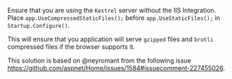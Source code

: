 Ensure that you are using the `Kestrel` server without the IIS Integration.
Place `app.UseCompressedStaticFiles();` before `app.UseStaticFiles();` in `Startup.Configure()`.

This will ensure that you application will serve `gzipped` files and `brotli` compressed files if the browser supports it.

This solution is based on @neyromant from the following issue https://github.com/aspnet/Home/issues/1584#issuecomment-227455026.

